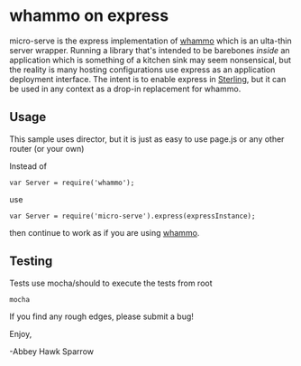whammo on express
=================
micro-serve is the express implementation of [whammo](https://www.npmjs.com/package/whammo) which is an ulta-thin server wrapper. Running a library that's intended to be barebones *inside* an application which is something of a kitchen sink may seem nonsensical, but the reality is many hosting configurations use express as an application deployment interface. The intent is to enable express in [Sterling](https://www.npmjs.com/package/sterling), but it can be used in any context as a drop-in replacement for whammo.

Usage
-----

This sample uses director, but it is just as easy to use page.js or any other router (or your own)

Instead of

	var Server = require('whammo');
	
use

	var Server = require('micro-serve').express(expressInstance);
	
then continue to work as if you are using [whammo](https://www.npmjs.com/package/whammo).

Testing
-------
Tests use mocha/should to execute the tests from root

    mocha

If you find any rough edges, please submit a bug!

Enjoy,

-Abbey Hawk Sparrow